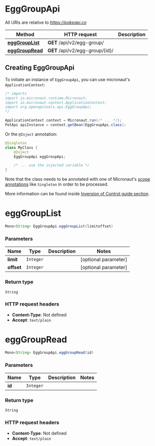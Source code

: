 # EggGroupApi

All URIs are relative to *https://pokeapi.co*

| Method | HTTP request | Description |
|------------- | ------------- | -------------|
| [**eggGroupList**](EggGroupApi.md#eggGroupList) | **GET** /api/v2/egg-group/ |  |
| [**eggGroupRead**](EggGroupApi.md#eggGroupRead) | **GET** /api/v2/egg-group/{id}/ |  |


## Creating EggGroupApi

To initiate an instance of `EggGroupApi`, you can use micronaut's `ApplicationContext`:
```java
/* imports
import io.micronaut.runtime.Micronaut;
import io.micronaut.context.ApplicationContext;
import org.openapitools.api.EggGroupApi;
*/

ApplicationContext context = Micronaut.run(/* ... */);
PetApi apiInstance = context.getBean(EggGroupApi.class);
```

Or the `@Inject` annotation:
```java
@Singleton
class MyClass {
    @Inject
    EggGroupApi eggGroupApi;

    /* ... use the injected variable */
}
```
Note that the class needs to be annotated with one of Micronaut's [scope annotations](https://docs.micronaut.io/latest/guide/#scopes) like `Singleton` in order to be processed.

More information can be found inside [Inversion of Control guide section](https://docs.micronaut.io/latest/guide/#ioc).

<a name="eggGroupList"></a>
# **eggGroupList**
```java
Mono<String> EggGroupApi.eggGroupList(limitoffset)
```



### Parameters
| Name | Type | Description  | Notes |
|------------- | ------------- | ------------- | -------------|
| **limit** | `Integer`|  | [optional parameter] |
| **offset** | `Integer`|  | [optional parameter] |


### Return type
`String`



### HTTP request headers
 - **Content-Type**: Not defined
 - **Accept**: `text/plain`

<a name="eggGroupRead"></a>
# **eggGroupRead**
```java
Mono<String> EggGroupApi.eggGroupRead(id)
```



### Parameters
| Name | Type | Description  | Notes |
|------------- | ------------- | ------------- | -------------|
| **id** | `Integer`|  | |


### Return type
`String`



### HTTP request headers
 - **Content-Type**: Not defined
 - **Accept**: `text/plain`


